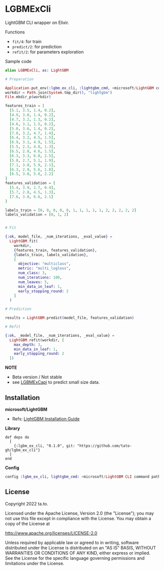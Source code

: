 # LGBMExCli

LightGBM CLI wrapper on Elixir.

Functions

- `fit/4`: for train
- `predict/2`: for prediction
- `refit/2`: for parameters exploration

Sample code

```elixir
alias LGBMExCli, as: LightGBM

# Preparation

Application.put_env(:lgbm_ex_cli, :lightgbm_cmd, <microsoft/LightGBM command path>)
workdir = Path.join(System.tmp_dir(), "lightgbm")
File.mkdir_p(workdir)

features_train = [
  [5.1, 3.5, 1.4, 0.2],
  [4.9, 3.0, 1.4, 0.2],
  [4.7, 3.2, 1.3, 0.2],
  [4.6, 3.1, 1.5, 0.2],
  [5.0, 3.6, 1.4, 0.2],
  [7.0, 3.2, 4.7, 1.4],
  [6.4, 3.2, 4.5, 1.5],
  [6.9, 3.1, 4.9, 1.5],
  [5.5, 2.3, 4.0, 1.3],
  [6.5, 2.8, 4.6, 1.5],
  [6.3, 3.3, 6.0, 2.5],
  [5.8, 2.7, 5.1, 1.9],
  [7.1, 3.0, 5.9, 2.1],
  [6.3, 2.9, 5.6, 1.8],
  [6.5, 3.0, 5.8, 2.2]
]
features_validation = [
  [5.4, 3.9, 1.7, 0.4],
  [5.7, 2.8, 4.5, 1.3],
  [7.6, 3.0, 6.6, 2.1]
]

labels_train = [0, 0, 0, 0, 0, 1, 1, 1, 1, 1, 2, 2, 2, 2, 2]
labels_validation = [0, 1, 2]


# Fit

{:ok, model_file, _num_iterations, _eval_value} =
  LightGBM.fit(
    workdir,
    {features_train, features_validation},
    {labels_train, labels_validation},
    [
      objective: "multiclass",
      metric: "multi_logloss",
      num_class: 3,
      num_iterations: 100,
      num_leaves: 5,
      min_data_in_leaf: 1,
      early_stopping_round: 2
    ]
  )

# Prediction

results = LightGBM.predict(model_file, features_validation)

# Refit

{:ok, _model_file, _num_iterations, _eval_value} =
  LightGBM.refit(workdir, [
    max_depth: 3,
    min_data_in_leaf: 1,
    early_stopping_round: 2
  ])

```


**NOTE**

- Beta version / Not stable
- see [LGBMExCapi](https://github.com/tato-gh/lgbm_ex_capi) to predict small size data.


## Installation

**microsoft/LightGBM**

- Refs: [LightGBM Installation Guide](https://lightgbm.readthedocs.io/en/latest/Installation-Guide.html#linux)


**Library**

```
def deps do
  [
    {:lgbm_ex_cli, "0.1.0", git: "https://github.com/tato-gh/lgbm_ex_cli"}
  ]
end
```


**Config**

```elixir
config :lgbm_ex_cli, lightgbm_cmd: <microsoft/LightGBM CLI command path>
```


## License

Copyright 2022 ta.to.

Licensed under the Apache License, Version 2.0 (the "License");
you may not use this file except in compliance with the License.
You may obtain a copy of the License at

 http://www.apache.org/licenses/LICENSE-2.0

Unless required by applicable law or agreed to in writing, software
distributed under the License is distributed on an "AS IS" BASIS,
WITHOUT WARRANTIES OR CONDITIONS OF ANY KIND, either express or implied.
See the License for the specific language governing permissions and
limitations under the License.
